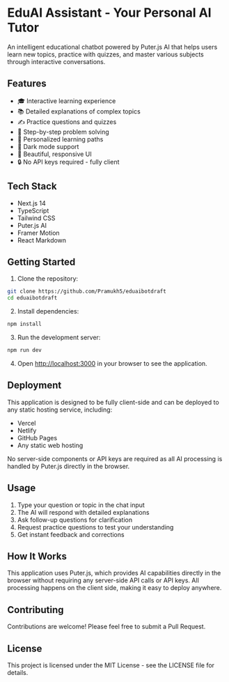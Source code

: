 # EduAI Assistant - Your Personal AI Tutor

An intelligent educational chatbot powered by Puter.js AI that helps users learn new topics, practice with quizzes, and master various subjects through interactive conversations.

## Features

- 🎓 Interactive learning experience
- 📚 Detailed explanations of complex topics
- ✍️ Practice questions and quizzes
- 📝 Step-by-step problem solving
- 🎯 Personalized learning paths
- 🌙 Dark mode support
- 🎨 Beautiful, responsive UI
- 🔒 No API keys required - fully client

## Tech Stack

- Next.js 14
- TypeScript
- Tailwind CSS
- Puter.js AI
- Framer Motion
- React Markdown

## Getting Started

1. Clone the repository:
```bash
git clone https://github.com/Pramukh5/eduaibotdraft
cd eduaibotdraft
```

2. Install dependencies:
```bash
npm install
```

3. Run the development server:
```bash
npm run dev
```

4. Open [http://localhost:3000](http://localhost:3000) in your browser to see the application.

## Deployment

This application is designed to be fully client-side and can be deployed to any static hosting service, including:

- Vercel
- Netlify
- GitHub Pages
- Any static web hosting

No server-side components or API keys are required as all AI processing is handled by Puter.js directly in the browser.

## Usage

1. Type your question or topic in the chat input
2. The AI will respond with detailed explanations
3. Ask follow-up questions for clarification
4. Request practice questions to test your understanding
5. Get instant feedback and corrections

## How It Works

This application uses Puter.js, which provides AI capabilities directly in the browser without requiring any server-side API calls or API keys. All processing happens on the client side, making it easy to deploy anywhere.

## Contributing

Contributions are welcome! Please feel free to submit a Pull Request.

## License

This project is licensed under the MIT License - see the LICENSE file for details.
